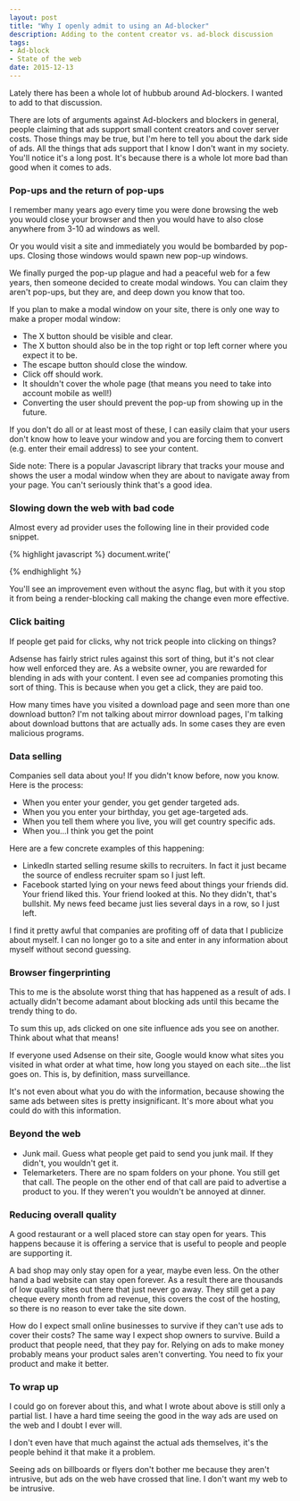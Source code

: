 ```yaml
---
layout: post
title: "Why I openly admit to using an Ad-blocker"
description: Adding to the content creator vs. ad-block discussion
tags:
- Ad-block
- State of the web
date: 2015-12-13
---
```


Lately there has been a whole lot of hubbub around Ad-blockers. I wanted to add to that discussion.

There are lots of arguments against Ad-blockers and blockers in general, people claiming that ads support small content creators and cover server costs. Those things may be true, but I'm here to tell you about the dark side of ads. All the things that ads support that I know I don't want in my society. You'll notice it's a long post. It's because there is a whole lot more bad than good when it comes to ads.

### Pop-ups and the return of pop-ups

I remember many years ago every time you were done browsing the web you would close your browser and then you would have to also close anywhere from 3-10 ad windows as well.

Or you would visit a site and immediately you would be bombarded by pop-ups. Closing those windows would spawn new pop-up windows.

We finally purged the pop-up plague and had a peaceful web for a few years, then someone decided to create modal windows. You can claim they aren't pop-ups, but they are, and deep down you know that too.

If you plan to make a modal window on your site, there is only one way to make a proper modal window:

- The X button should be visible and clear.
- The X button should also be in the top right or top left corner where you expect it to be.
- The escape button should close the window.
- Click off should work.
- It shouldn't cover the whole page (that means you need to take into account mobile as well!)
- Converting the user should prevent the pop-up from showing up in the future.

If you don't do all or at least most of these, I can easily claim that your users don't know how to leave your window and you are forcing them to convert (e.g. enter their email address) to see your content.

Side note: There is a popular Javascript library that tracks your mouse and shows the user a modal window when they are about to navigate away from your page. You can't seriously think that's a good idea.

### Slowing down the web with bad code

Almost every ad provider uses the following line in their provided code snippet.

{% highlight javascript %}
document.write('<script src="'+src_file+'" type="text/javascript"></scr' + 'ipt>')
{% endhighlight %}

Why not just write to the DOM directly? Why not make it async? It's definitely not required content. Why slow down load time for no reason? I only see negatives of doing it this way.

{% highlight html %}
<script type="text/javascript" src="src_file.js" async></script>
{% endhighlight %}

You'll see an improvement even without the async flag, but with it you stop it from being a render-blocking call making the change even more effective.

### Click baiting

If people get paid for clicks, why not trick people into clicking on things?

Adsense has fairly strict rules against this sort of thing, but it's not clear how well enforced they are. As a website owner, you are rewarded for blending in ads with your content. I even see ad companies promoting this sort of thing. This is because when you get a click, they are paid too.

How many times have you visited a download page and seen more than one download button? I'm not talking about mirror download pages, I'm talking about download buttons that are actually ads. In some cases they are even malicious programs.

### Data selling

Companies sell data about you! If you didn't know before, now you know. Here is the process:

- When you enter your gender, you get gender targeted ads.
- When you you enter your birthday, you get age-targeted ads.
- When you tell them where you live, you will get country specific ads.
- When you...I think you get the point

Here are a few concrete examples of this happening:
- LinkedIn started selling resume skills to recruiters. In fact it just became the source of endless recruiter spam so I just left.
- Facebook started lying on your news feed about things your friends did. Your friend liked this. Your friend looked at this. No they didn't, that's bullshit. My news feed became just lies several days in a row, so I just left.

I find it pretty awful that companies are profiting off of data that I publicize about myself. I can no longer go to a site and enter in any information about myself without second guessing.

### Browser fingerprinting

This to me is the absolute worst thing that has happened as a result of ads. I actually didn't become adamant about blocking ads until this became the trendy thing to do.

To sum this up, ads clicked on one site influence ads you see on another. Think about what that means!

If everyone used Adsense on their site, Google would know what sites you visited in what order at what time, how long you stayed on each site...the list goes on. This is, by definition, mass surveillance.

It's not even about what you do with the information, because showing the same ads between sites is pretty insignificant. It's more about what you could do with this information.

### Beyond the web

- Junk mail. Guess what people get paid to send you junk mail. If they didn't, you wouldn't get it.
- Telemarketers. There are no spam folders on your phone. You still get that call. The people on the other end of that call are paid to advertise a product to you. If they weren't you wouldn't be annoyed at dinner.

### Reducing overall quality

A good restaurant or a well placed store can stay open for years. This happens because it is offering a service that is useful to people and people are supporting it.

A bad shop may only stay open for a year, maybe even less. On the other hand a bad website can stay open forever. As a result there are thousands of low quality sites out there that just never go away. They still get a pay cheque every month from ad revenue, this covers the cost of the hosting, so there is no reason to ever take the site down.

How do I expect small online businesses to survive if they can't use ads to cover their costs? The same way I expect shop owners to survive. Build a product that people need, that they pay for. Relying on ads to make money probably means your product sales aren't converting. You need to fix your product and make it better.

### To wrap up

I could go on forever about this, and what I wrote about above is still only a partial list. I have a hard time seeing the good in the way ads are used on the web and I doubt I ever will.

I don't even have that much against the actual ads themselves, it's the people behind it that make it a problem.

Seeing ads on billboards or flyers don't bother me because they aren't intrusive, but ads on the web have crossed that line. I don't want my web to be intrusive.
